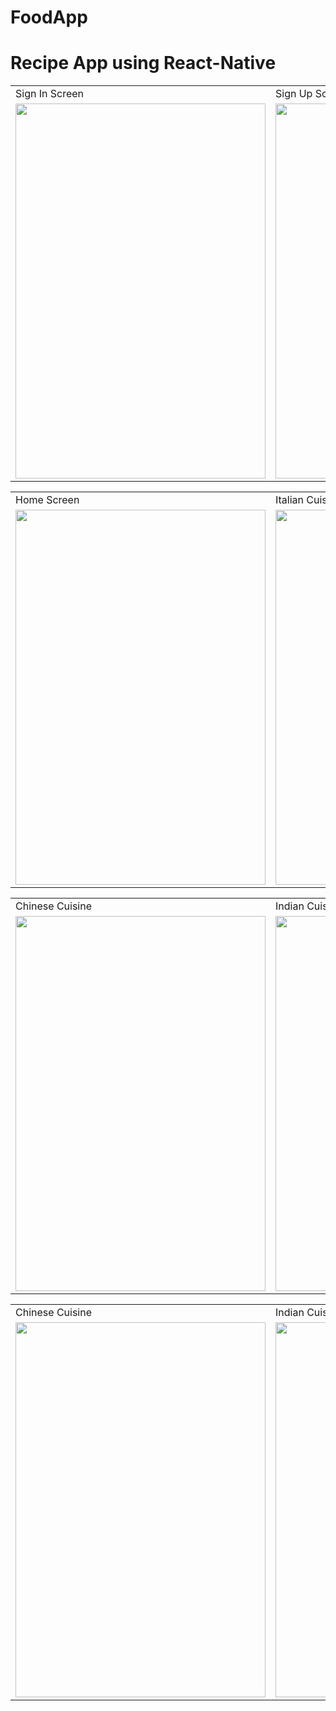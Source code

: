 # FoodApp
# Recipe App using React-Native
 
 
  <table>
  <tr>
    <td>Sign In Screen</td>
    <td>Sign Up Screen</td>
    <td>Cuisines Page</td>
  </tr>
  <tr>
    <td><img src="https://user-images.githubusercontent.com/114094669/236212717-33c78cab-21aa-4e7b-a50d-ac64e844ffa4.png" width=400 height=600></td>
    <td><img src="https://user-images.githubusercontent.com/114094669/236212767-757db819-8d29-4765-92ba-b35460c15d93.png" width=400 height=600></td>
    <td><img src="https://user-images.githubusercontent.com/114094669/236212788-32713278-dc3c-4884-8a65-9b9eabfe6386.png" width=400 height=600></td>
  </tr>
 </table>
 
 
 
 
 <table>
  <tr>
    <td>Home Screen</td>
    <td>Italian Cuisine</td>
    <td>French Cuisine</td>
  </tr>
  <tr>
    <td><img src="https://user-images.githubusercontent.com/114094669/236212806-b3a37e56-7584-4d04-94a7-5ded62838208.png" width=400 height=600></td>
    <td><img src="https://user-images.githubusercontent.com/114094669/236212817-e3d77298-3d3c-45c8-97ce-541d1b3e1f88.png" width=400 height=600></td>
    <td><img src="https://user-images.githubusercontent.com/114094669/236212824-5be830da-f261-4ad5-899e-bbbcb5d7a573.png" width=400 height=600></td>
  </tr>
 </table>
 
 
  <table>
  <tr>
    <td>Chinese Cuisine</td>
    <td>Indian Cuisine</td>
    <td>Japanese Cuisine</td>
  </tr>
  <tr>
    <td><img src="https://user-images.githubusercontent.com/114094669/236212836-39d6ab8c-29ff-4269-a3d7-e9d89a68ee41.png" width=400 height=600></td>
    <td><img src="https://user-images.githubusercontent.com/114094669/236212845-65bd236e-a474-4401-8e7f-903feeaff7ea.png" width=400 height=600></td>
    <td><img src="https://user-images.githubusercontent.com/114094669/236212853-80b8d692-a2a0-4a74-a628-812567db2984.png" width=400 height=600></td>
  </tr>
 </table>
 
 <table>
  <tr>
    <td>Chinese Cuisine</td>
    <td>Indian Cuisine</td>
    <td>Japanese Cuisine</td>
  </tr>
  <tr>
    <td><img src="https://user-images.githubusercontent.com/114094669/236212864-10bb6267-40d3-4ba4-a160-b3dc333b947f.png" width=400 height=600></td>
    <td><img src="https://user-images.githubusercontent.com/114094669/236212878-f548dafa-b1bf-41fb-baad-2dd38b052bba.png" width=400 height=600></td>
    <td><img src="https://user-images.githubusercontent.com/114094669/236212892-ed24cbae-20ce-4e26-b40b-44d82e70c3a9.png" width=400 height=600></td>
  </tr>
 </table>
